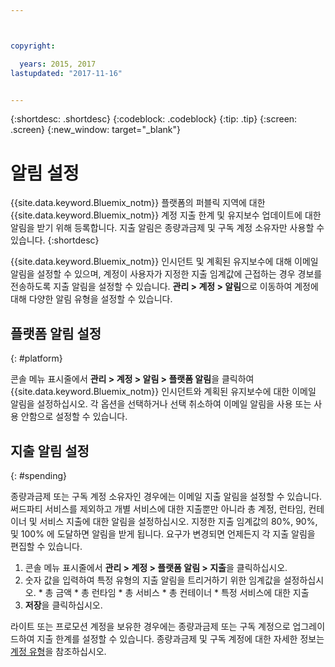 ```yaml
---



copyright:

  years: 2015, 2017
lastupdated: "2017-11-16"


---
```


{:shortdesc: .shortdesc}
{:codeblock: .codeblock}
{:tip: .tip}
{:screen: .screen}
{:new_window: target="_blank"}

# 알림 설정
{{site.data.keyword.Bluemix_notm}} 플랫폼의 퍼블릭 지역에 대한 {{site.data.keyword.Bluemix_notm}} 계정 지출 한계 및 유지보수 업데이트에 대한 알림을 받기 위해 등록합니다. 지출 알림은 종량과금제 및 구독 계정 소유자만 사용할 수 있습니다.
{:shortdesc}

{{site.data.keyword.Bluemix_notm}} 인시던트 및 계획된 유지보수에 대해 이메일 알림을 설정할 수 있으며, 계정이 사용자가 지정한 지출 임계값에 근접하는 경우 경보를 전송하도록 지출 알림을 설정할 수 있습니다. **관리 > 계정 > 알림**으로 이동하여 계정에 대해 다양한 알림 유형을 설정할 수 있습니다. 

## 플랫폼 알림 설정
{: #platform}

콘솔 메뉴 표시줄에서 **관리 > 계정 > 알림 > 플랫폼 알림**을 클릭하여 {{site.data.keyword.Bluemix_notm}} 인시던트와 계획된 유지보수에 대한 이메일 알림을 설정하십시오. 각 옵션을 선택하거나 선택 취소하여 이메일 알림을 사용 또는 사용 안함으로 설정할 수 있습니다.

## 지출 알림 설정
{: #spending}

종량과금제 또는 구독 계정 소유자인 경우에는 이메일 지출 알림을 설정할 수 있습니다. 써드파티 서비스를 제외하고 개별 서비스에 대한 지출뿐만 아니라 총 계정, 런타임, 컨테이너 및 서비스 지출에 대한 알림을 설정하십시오. 지정한 지출 임계값의 80%, 90%, 및 100% 에 도달하면 알림을 받게 됩니다. 요구가 변경되면 언제든지 각 지출 알림을 편집할 수 있습니다.

  1. 콘솔 메뉴 표시줄에서 **관리 > 계정 > 플랫폼 알림 > 지출**을 클릭하십시오. 
  2. 숫자 값을 입력하여 특정 유형의 지출 알림을 트리거하기 위한 임계값을 설정하십시오. 
    * 총 금액
    * 총 런타임
    * 총 서비스
    * 총 컨테이너
    * 특정 서비스에 대한 지출
  3. **저장**을 클릭하십시오.

라이트 또는 프로모션 계정을 보유한 경우에는 종량과금제 또는 구독 계정으로 업그레이드하여 지출 한계를 설정할 수 있습니다. 종량과금제 및 구독 계정에 대한 자세한 정보는 [계정 유형](/docs/pricing/index.html)을 참조하십시오. 
